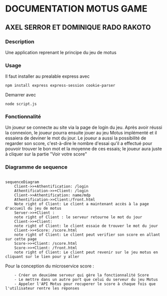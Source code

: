 # DOCUMENTATION MOTUS GAME

## AXEL SERROR ET DOMINIQUE RADO RAKOTO 

### Description
Une application reprenant le principe du jeu de motus

### Usage
Il faut installer au prealable express avec 

```
npm install express express-session cookie-parser

```

Demarrer avec 

```
node script.js

```

### Fonctionnalité

Un joueur se connecte au site via la page de login du jeu. Après avoir réussi la connexion, le joueur pourra ensuite jouer au jeu Motus implémenté et il essaiera de deviner le mot du jour.
Le joueur a aussi la possibilité de regarder son score, c'est-à-dire le nombre d'essai qu'il a effectué pour pouvoir trouver le bon mot et la moyenne de ces essais; le joueur aura juste à cliquer sur la partie "Voir votre score"

### Diagramme de sequence

```mermaid

sequenceDiagram
    Client->>+Athentification: /login
    Athentification->>+Client: /login
    Client->>Athentification: name/mdp
    Athentification->>Client:/front.html
    Note right of Client: Le client a maintenant accès à la page d'accueil du jeu de motus
    Server->>+Client : 
    note right of Client : le serveur retourne le mot du jour
    Client->>+Client: 
    note right of Client: le client essaie de trouver le mot du jour
    Client->>+Score: /score.html
    note right of Client: Le client peut verifier son score en allant sur cette page
    Score->>+Client: /score.html
    Score->>+Client: /front.html
    note right of Client: Le client peut revenir sur le jeu motus en cliquant sur le lien pour y aller
 ```
Pour la conception du microservice score : 

```
    - Créer un deuxième serveur qui gère la fonctionnalité Score
    - Le mettre dans un autre port que celui du serveur du jeu Motus
    - Appeler l'API Motus pour recuperer le score à chaque fois que l'utilisateur rentre les réponses

```